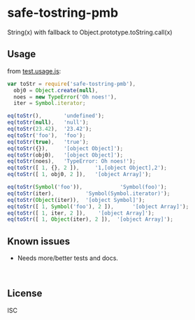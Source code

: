 ﻿
<!--#echo json="package.json" key="name" underline="=" -->
safe-tostring-pmb
=================
<!--/#echo -->

<!--#echo json="package.json" key="description" -->
String(x) with fallback to Object.prototype.toString.call(x)
<!--/#echo -->


Usage
-----

from [test.usage.js](test.usage.js):

<!--#include file="test.usage.js" start="  //#u" stop="  //#r"
  outdent="  " code="javascript" -->
<!--#verbatim lncnt="24" -->
```javascript
var toStr = require('safe-tostring-pmb'),
  obj0 = Object.create(null),
  noes = new TypeError('Oh noes!'),
  iter = Symbol.iterator;

eq(toStr(),       'undefined');
eq(toStr(null),   'null');
eq(toStr(23.42),  '23.42');
eq(toStr('foo'),  'foo');
eq(toStr(true),   'true');
eq(toStr({}),     '[object Object]');
eq(toStr(obj0),   '[object Object]');
eq(toStr(noes),   'TypeError: Oh noes!');
eq(toStr([ 1, {}, 2 ]),     '1,[object Object],2');
eq(toStr([ 1, obj0, 2 ]),   '[object Array]');

eq(toStr(Symbol('foo')),            'Symbol(foo)');
eq(toStr(iter),          'Symbol(Symbol.iterator)');
eq(toStr(Object(iter)),  '[object Symbol]');
eq(toStr([ 1, Symbol('foo'), 2 ]),      '[object Array]');
eq(toStr([ 1, iter, 2 ]),    '[object Array]');
eq(toStr([ 1, Object(iter), 2 ]),  '[object Array]');
```
<!--/include-->



<!--#toc stop="scan" -->



Known issues
------------

* Needs more/better tests and docs.




&nbsp;


License
-------
<!--#echo json="package.json" key=".license" -->
ISC
<!--/#echo -->
